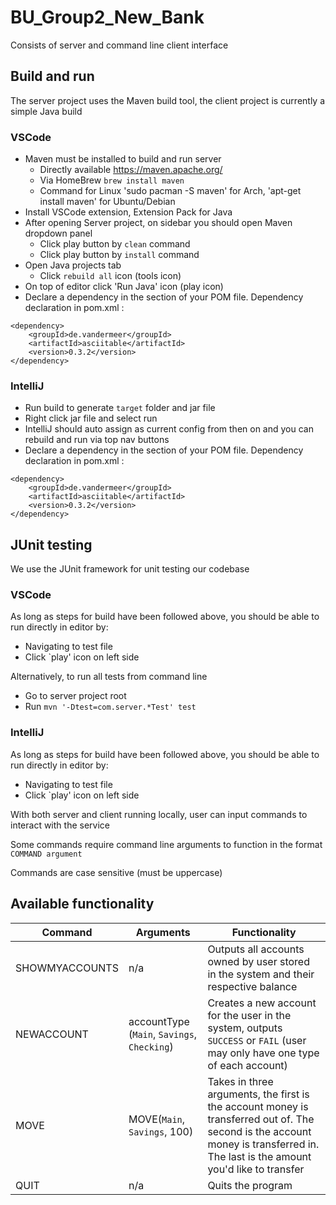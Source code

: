 # BU_Group2_New_Bank

Consists of server and command line client interface

## Build and run

The server project uses the Maven build tool, the client project is currently a simple Java build

### VSCode

- Maven must be installed to build and run server
  - Directly available https://maven.apache.org/
  - Via HomeBrew `brew install maven`
  - Command for Linux 'sudo pacman -S maven' for Arch, 'apt-get install maven' for Ubuntu/Debian
- Install VSCode extension, Extension Pack for Java
- After opening Server project, on sidebar you should open Maven dropdown panel
  - Click play button by `clean` command
  - Click play button by `install` command
- Open Java projects tab
  - Click `rebuild all` icon (tools icon)
- On top of editor click 'Run Java' icon (play icon)
- Declare a dependency in the section of your POM file.
Dependency declaration in pom.xml :
```
<dependency>
    <groupId>de.vandermeer</groupId>
    <artifactId>asciitable</artifactId>
    <version>0.3.2</version>
</dependency>
```
### IntelliJ

- Run build to generate `target` folder and jar file
- Right click jar file and select run
- IntelliJ should auto assign as current config from then on and you can rebuild and run via top nav buttons
- Declare a dependency in the section of your POM file.
Dependency declaration in pom.xml :
```
<dependency>
    <groupId>de.vandermeer</groupId>
    <artifactId>asciitable</artifactId>
    <version>0.3.2</version>
</dependency>
```
## JUnit testing

We use the JUnit framework for unit testing our codebase

### VSCode

As long as steps for build have been followed above, you should be able to run directly in editor by:

- Navigating to test file
- Click `play' icon on left side

Alternatively, to run all tests from command line

- Go to server project root
- Run `mvn '-Dtest=com.server.*Test' test`

### IntelliJ

As long as steps for build have been followed above, you should be able to run directly in editor by:

- Navigating to test file
- Click `play' icon on left side

With both server and client running locally, user can input commands to interact with the service

Some commands require command line arguments to function in the format `COMMAND argument`

Commands are case sensitive (must be uppercase)

## Available functionality

| Command        | Arguments                                   | Functionality                                                                                                                                                                    |
| -------------- | ------------------------------------------- | -------------------------------------------------------------------------------------------------------------------------------------------------------------------------------- |
| SHOWMYACCOUNTS | n/a                                         | Outputs all accounts owned by user stored in the system and their respective balance                                                                                             |
| NEWACCOUNT     | accountType (`Main`, `Savings`, `Checking`) | Creates a new account for the user in the system, outputs `SUCCESS` or `FAIL` (user may only have one type of each account)                                                      |
| MOVE           | MOVE(`Main`, `Savings`, 100)                | Takes in three arguments, the first is the account money is transferred out of. The second is the account money is transferred in. The last is the amount you'd like to transfer |
| QUIT           | n/a                                         | Quits the program                                                                                                                                                                |
